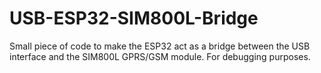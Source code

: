# USB-ESP32-SIM800L-Bridge
Small piece of code to make the ESP32 act as a bridge between the USB interface and the SIM800L GPRS/GSM module. For debugging purposes.
